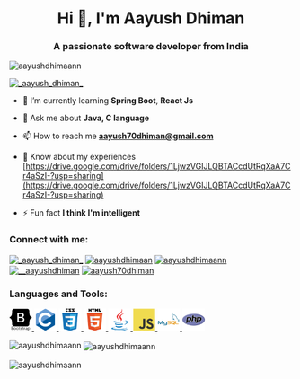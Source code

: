 <h1 align="center">Hi 👋, I'm Aayush Dhiman</h1>
<h3 align="center">A passionate software developer from India</h3>

<p align="left"> <img src="https://komarev.com/ghpvc/?username=aayushdhimaann&label=Profile%20views&color=0e75b6&style=flat" alt="aayushdhimaann" /> </p>

<p align="left"> <a href="https://twitter.com/_aayush_dhiman_" target="blank"><img src="https://img.shields.io/twitter/follow/_aayush_dhiman_?logo=twitter&style=for-the-badge" alt="_aayush_dhiman_" /></a> </p>

- 🌱 I’m currently learning **Spring Boot**, **React Js**

- 💬 Ask me about **Java, C language**

- 📫 How to reach me **aayush70dhiman@gmail.com**

- 📄 Know about my experiences [https://drive.google.com/drive/folders/1LjwzVGIJLQBTACcdUtRqXaA7Cr4aSzI-?usp=sharing](https://drive.google.com/drive/folders/1LjwzVGIJLQBTACcdUtRqXaA7Cr4aSzI-?usp=sharing)

- ⚡ Fun fact **I think I'm intelligent**

<h3 align="left">Connect with me:</h3>
<p align="left">
<a href="https://twitter.com/_aayush_dhiman_" target="blank"><img align="center" src="https://raw.githubusercontent.com/rahuldkjain/github-profile-readme-generator/master/src/images/icons/Social/twitter.svg" alt="_aayush_dhiman_" height="30" width="40" /></a>
<a href="https://linkedin.com/in/aayushdhimaan" target="blank"><img align="center" src="https://raw.githubusercontent.com/rahuldkjain/github-profile-readme-generator/master/src/images/icons/Social/linked-in-alt.svg" alt="aayushdhimaan" height="30" width="40" /></a>
<a href="https://fb.com/aayushdhimaann" target="blank"><img align="center" src="https://raw.githubusercontent.com/rahuldkjain/github-profile-readme-generator/master/src/images/icons/Social/facebook.svg" alt="aayushdhimaann" height="30" width="40" /></a>
<a href="https://instagram.com/__aayushdhiman" target="blank"><img align="center" src="https://raw.githubusercontent.com/rahuldkjain/github-profile-readme-generator/master/src/images/icons/Social/instagram.svg" alt="__aayushdhiman" height="30" width="40" /></a>
<a href="https://www.hackerrank.com/aayush70dhiman" target="blank"><img align="center" src="https://raw.githubusercontent.com/rahuldkjain/github-profile-readme-generator/master/src/images/icons/Social/hackerrank.svg" alt="aayush70dhiman" height="30" width="40" /></a>
</p>

<h3 align="left">Languages and Tools:</h3>
<p align="left"> <a href="https://getbootstrap.com" target="_blank" rel="noreferrer"> <img src="https://raw.githubusercontent.com/devicons/devicon/master/icons/bootstrap/bootstrap-plain-wordmark.svg" alt="bootstrap" width="40" height="40"/> </a> <a href="https://www.cprogramming.com/" target="_blank" rel="noreferrer"> <img src="https://raw.githubusercontent.com/devicons/devicon/master/icons/c/c-original.svg" alt="c" width="40" height="40"/> </a> <a href="https://www.w3schools.com/css/" target="_blank" rel="noreferrer"> <img src="https://raw.githubusercontent.com/devicons/devicon/master/icons/css3/css3-original-wordmark.svg" alt="css3" width="40" height="40"/> </a> <a href="https://www.w3.org/html/" target="_blank" rel="noreferrer"> <img src="https://raw.githubusercontent.com/devicons/devicon/master/icons/html5/html5-original-wordmark.svg" alt="html5" width="40" height="40"/> </a> <a href="https://www.java.com" target="_blank" rel="noreferrer"> <img src="https://raw.githubusercontent.com/devicons/devicon/master/icons/java/java-original.svg" alt="java" width="40" height="40"/> </a> <a href="https://developer.mozilla.org/en-US/docs/Web/JavaScript" target="_blank" rel="noreferrer"> <img src="https://raw.githubusercontent.com/devicons/devicon/master/icons/javascript/javascript-original.svg" alt="javascript" width="40" height="40"/> </a> <a href="https://www.mysql.com/" target="_blank" rel="noreferrer"> <img src="https://raw.githubusercontent.com/devicons/devicon/master/icons/mysql/mysql-original-wordmark.svg" alt="mysql" width="40" height="40"/> </a> <a href="https://www.php.net" target="_blank" rel="noreferrer"> <img src="https://raw.githubusercontent.com/devicons/devicon/master/icons/php/php-original.svg" alt="php" width="40" height="40"/> </a> </p>

<p><img align="left" src="https://github-readme-stats.vercel.app/api/top-langs?username=aayushdhimaann&show_icons=true&locale=en&layout=compact" alt="aayushdhimaann" /></p>

<p>&nbsp;<img align="center" src="https://github-readme-stats.vercel.app/api?username=aayushdhimaann&show_icons=true&locale=en" alt="aayushdhimaann" /></p>

<p><img align="center" src="https://github-readme-streak-stats.herokuapp.com/?user=aayushdhimaann&" alt="aayushdhimaann" /></p>
